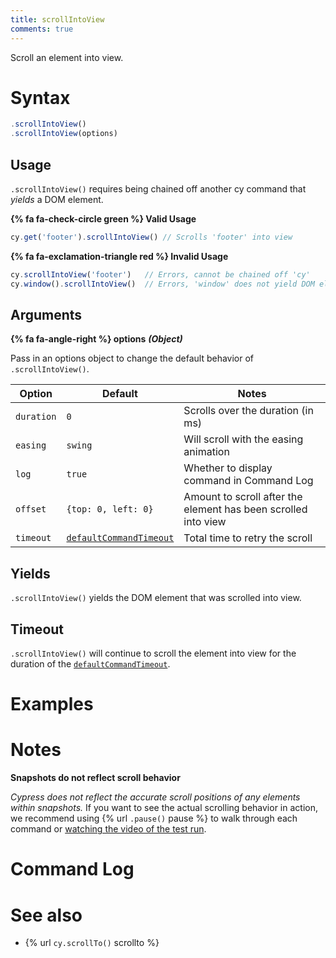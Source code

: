 ```yaml
---
title: scrollIntoView
comments: true
---
```


Scroll an element into view.


# Syntax

```javascript
.scrollIntoView()
.scrollIntoView(options)
```

## Usage

`.scrollIntoView()` requires being chained off another cy command that *yields* a DOM element.

**{% fa fa-check-circle green %} Valid Usage**

```javascript
cy.get('footer').scrollIntoView() // Scrolls 'footer' into view
```

**{% fa fa-exclamation-triangle red %} Invalid Usage**

```javascript
cy.scrollIntoView('footer')   // Errors, cannot be chained off 'cy'
cy.window().scrollIntoView()  // Errors, 'window' does not yield DOM element
```

## Arguments

**{% fa fa-angle-right %} options**  ***(Object)***

Pass in an options object to change the default behavior of `.scrollIntoView()`.

Option | Default | Notes
--- | --- | ---
`duration` | `0` | Scrolls over the duration (in ms)
`easing` | `swing` | Will scroll with the easing animation
`log` | `true` | Whether to display command in Command Log
`offset` | `{top: 0, left: 0}` | Amount to scroll after the element has been scrolled into view
`timeout` | [`defaultCommandTimeout`](https://on.cypress.io/guides/configuration#timeouts) | Total time to retry the scroll

## Yields

`.scrollIntoView()` yields the DOM element that was scrolled into view.

## Timeout

`.scrollIntoView()` will continue to scroll the element into view for the duration of the [`defaultCommandTimeout`](https://on.cypress.io/guides/configuration#timeouts).

# Examples

# Notes

**Snapshots do not reflect scroll behavior**

*Cypress does not reflect the accurate scroll positions of any elements within snapshots.* If you want to see the actual scrolling behavior in action, we recommend using {% url `.pause()` pause %} to walk through each command or [watching the video of the test run](#https://on.cypress.io/guides/runs#videos).

# Command Log

# See also

- {% url `cy.scrollTo()` scrollto %}
